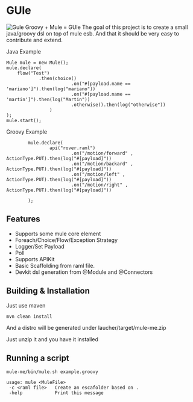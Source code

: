 GUle
==========
![Gule](logo.jpg)
Groovy + Mule    = GUle 
The goal of this project is to create a small java/groovy dsl on top of mule
esb. And that it should be very easy to contribute and extend.

Java Example

~~~~~~~~~~~~~~~~~~~~~~~~~~~~~~~~~~~~~~~~~~~~~~~~~~~~~~~~~~~~~~~~~~~~~~~~~~~~~~~~
Mule mule = new Mule();
mule.declare( 
    flow("Test")
            .then(choice()
                        .on("#[payload.name == 'mariano']").then(log("mariano"))
                        .on("#[payload.name == 'martin']").then(log("Martin"))
                        .otherwise().then(log("otherwise"))
                ) 
); 
mule.start();
~~~~~~~~~~~~~~~~~~~~~~~~~~~~~~~~~~~~~~~~~~~~~~~~~~~~~~~~~~~~~~~~~~~~~~~~~~~~~~~~

Groovy Example

~~~~~~~~~~~~~~~~~~~~~~~~~~~~~~~~~~~~~~~~~~~~~~~~~~~~~~~~~~~~~~~~~~~~~~~~~~~~~~~~
        mule.declare(
                api("rover.raml")
                        .on("/motion/forward" , ActionType.PUT).then(log("#[payload]"))
                        .on("/motion/backard" , ActionType.PUT).then(log("#[payload]"))
                        .on("/motion/left" , ActionType.PUT).then(log("#[payload]"))
                        .on("/motion/right" , ActionType.PUT).then(log("#[payload]"))

        );
~~~~~~~~~~~~~~~~~~~~~~~~~~~~~~~~~~~~~~~~~~~~~~~~~~~~~~~~~~~~~~~~~~~~~~~~~~~~~~~~


Features
--------

* Supports some mule core element
 * Foreach/Choice/Flow/Exception Strategy
 * Logger/Set Payload
 * Poll
* Supports APIKit
 * Basic Scaffolding from raml file.
* Devkit dsl generation from @Module and @Connectors


Building & Installation
--------

Just use maven

~~~~~~~~~~~~~~~~~~~~~~~~~~~~~~~~~~~~~~~~~~~~~~~~~~~~~~~~~~~~~~~~~~~~~~~~~~~~~~~~
mvn clean install
~~~~~~~~~~~~~~~~~~~~~~~~~~~~~~~~~~~~~~~~~~~~~~~~~~~~~~~~~~~~~~~~~~~~~~~~~~~~~~~~

And a distro will be generated under laucher/target/mule-me.zip

Just unzip it and you have it installed

Running a script
-----------

~~~~~~~~~~~~~~~~~~~~~~~~~~~~~~~~~~~~~~~~~~~~~~~~~~~~~~~~~~~~~~~~~~~~~~~~~~~~~~~~
mule-me/bin/mule.sh example.groovy
~~~~~~~~~~~~~~~~~~~~~~~~~~~~~~~~~~~~~~~~~~~~~~~~~~~~~~~~~~~~~~~~~~~~~~~~~~~~~~~~
~~~~~~~~~~~~~~~~~~~~~~~~~~~~~~~~~~~~~~~~~~~~~~~~~~~~~~~~~~~~~~~~~~~~~~~~~~~~~~~~
usage: mule <MuleFile>
 -c <raml file>   Create an escafolder based on .
 -help            Print this message
~~~~~~~~~~~~~~~~~~~~~~~~~~~~~~~~~~~~~~~~~~~~~~~~~~~~~~~~~~~~~~~~~~~~~~~~~~~~~~~~
